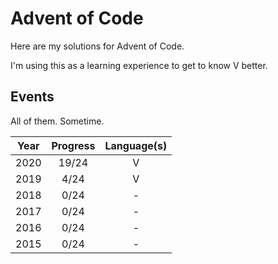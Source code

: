 
# Advent of Code

Here are my solutions for Advent of Code.

I'm using this as a learning experience to get to know V better.

## Events

All of them. Sometime.

|  Year  |  Progress   |  Language(s)  |
|:------:|:-----------:|:-------------:|
|  2020  |    19/24    |   V           |
|  2019  |     4/24    |   V           |
|  2018  |     0/24    |   -           |
|  2017  |     0/24    |   -           |
|  2016  |     0/24    |   -           |
|  2015  |     0/24    |   -           |
